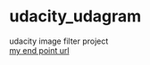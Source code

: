 # udacity_udagram
udacity image filter project \
[my end point url](http://udagram-solomon-dev1-dev.us-east-1.elasticbeanstalk.com/)

